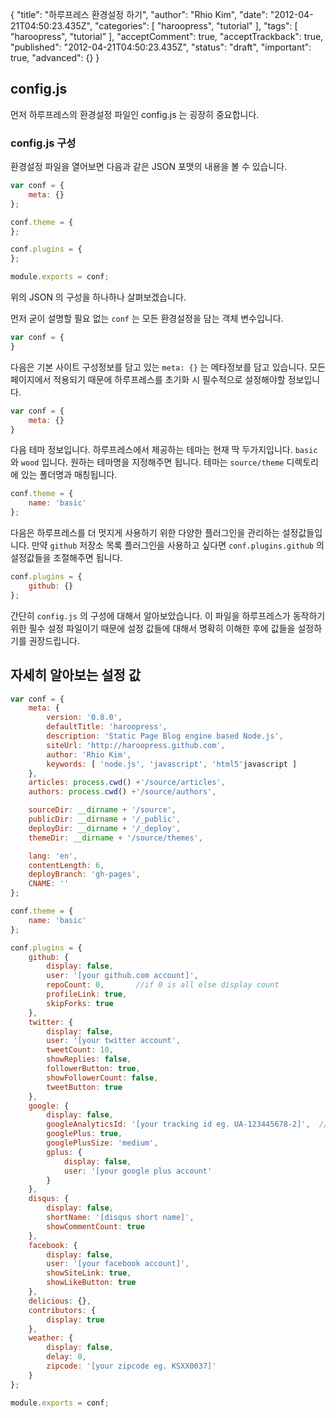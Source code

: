 {
    "title": "하루프레스 환경설정 하기",
    "author": "Rhio Kim",
    "date": "2012-04-21T04:50:23.435Z",
    "categories": [
        "haroopress",
        "tutorial"
    ],
    "tags": [
        "haroopress",
        "tutorial"
    ],
    "acceptComment": true,
    "acceptTrackback": true,
    "published": "2012-04-21T04:50:23.435Z",
    "status": "draft",
    "important": true,
    "advanced": {}
}

## config.js 
먼저 하루프레스의 환경설정 파일인 config.js 는 굉장히 중요합니다.

### config.js 구성
환경설정 파일을 열어보면 다음과 같은 JSON 포맷의 내용을 볼 수 있습니다.

```js
var conf = {
    meta: {}
};

conf.theme = {
};

conf.plugins = {
};

module.exports = conf;
```

위의 JSON 의 구성을 하나하나 살펴보겠습니다.

먼저 굳이 설명할 필요 없는  `conf` 는 모든 환경설정을 담는 객체 변수입니다. 

```js
var conf = {
}
```

다음은 기본 사이트 구성정보를 담고 있는 `meta: {}` 는 메타정보를 담고 있습니다.
모든 페이지에서 적용되기 때문에 하루프레스를 초기화 시 필수적으로 설정해야할 정보입니다.

```js
var conf = {
    meta: {}
}
```

다음 테마 정보입니다.
하루프레스에서 제공하는 테마는 현재 딱 두가지입니다. `basic`와 `wood` 입니다. 
원하는 테마명을 지정해주면 됩니다. 테마는 `source/theme` 디렉토리에 있는 폴더명과 매칭됩니다. 

```js
conf.theme = {
    name: 'basic'
};
```

다음은 하루프레스를 더 멋지게 사용하기 위한 다양한 플러그인을 관리하는 설정값들입니다.
만약 `github` 저장소 목록 플러그인을 사용하고 싶다면 `conf.plugins.github` 의 설정값들을 조절해주면 됩니다.

```js
conf.plugins = {
    github: {}
};
```

간단히 `config.js` 의 구성에 대해서 알아보았습니다. 이 파일을 하루프레스가 동작하기 위한 필수 설정 파일이기 때문에
설정 값들에 대해서 명확히 이해한 후에 값들을 설정하기를 권장드립니다.

## 자세히 알아보는 설정 값

```js
var conf = {
    meta: {
        version: '0.8.0',
        defaultTitle: 'haroopress',
        description: 'Static Page Blog engine based Node.js',
        siteUrl: 'http://haroopress.github.com',
        author: 'Rhio Kim',
        keywords: [ 'node.js', 'javascript', 'html5'javascript ]
    },
    articles: process.cwd() +'/source/articles',
    authors: process.cwd() +'/source/authors',

    sourceDir: __dirname + '/source',
    publicDir: __dirname + '/_public',
    deployDir: __dirname + '/_deploy',
    themeDir: __dirname + '/source/themes',

    lang: 'en',
    contentLength: 6,
    deployBranch: 'gh-pages',
    CNAME: ''
};

conf.theme = {
    name: 'basic'
};

conf.plugins = {
    github: {
        display: false,
        user: '[your github.com account]',
        repoCount: 0,       //if 0 is all else display count
        profileLink: true,
        skipForks: true
    },
    twitter: {
        display: false,
        user: '[your twitter account',
        tweetCount: 10,
        showReplies: false,
        followerButton: true,
        showFollowerCount: false,
        tweetButton: true
    },
    google: {
        display: false,
        googleAnalyticsId: '[your tracking id eg. UA-123445678-2]',  //google analytics tracking id, default false
        googlePlus: true,
        googlePlusSize: 'medium',
        gplus: {
            display: false,
            user: '[your google plus account'
        }
    },
    disqus: {
        display: false,
        shortName: '[disqus short name]',
        showCommentCount: true
    },
    facebook: {
        display: false,
        user: '[your facebook account]',
        showSiteLink: true,
        showLikeButton: true
    },
    delicious: {},
    contributors: {
        display: true
    },
    weather: {
        display: false,
        delay: 0,
        zipcode: '[your zipcode eg. KSXX0037]'
    }
};

module.exports = conf;
```
